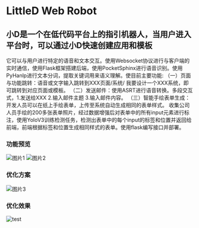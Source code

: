 # LittleD Web Robot
## 小D是一个在低代码平台上的指引机器人，当用户进入平台时，可以通过小D快速创建应用和模板
它可以与用户进行特定的语音和文本交互。使用Websocket协议进行与客户端的实时通信，使用Flask框架搭建后端，使用PocketSphinx进行语音识别。使用PyHanlp进行文本分词，提取关键词用来语义理解。使目前主要功能:
（一）页面与功能跳转：语音或文字输入跳转到XXX页面/系统/ 我要设计一个XXX系统，即可跳转到对应页面或模板。
（二）发送邮件：使用ASRT进行语音转换。多段交互式，1.发送给XXX 2.输入邮件主题 3.输入邮件内容。
（三）智能手绘表单生成：开发人员可以在纸上手绘表单，上传至系统自动生成相同的表单样式。
收集公司人员手绘的200多张表单照片，经过数据增强后对表单中的所有input元素进行标注，使用YoloV3训练检测任务，检测出表单中的每个input的标签和位置并返回给前端，前端根据标签和位置生成相同样式的表单。使用flask编写接口并部署。
### 功能预览
![图片1](https://user-images.githubusercontent.com/67999981/218738664-fca5870f-e3a3-4802-b08c-d8e30b3c28c4.png)
![图片2](https://user-images.githubusercontent.com/67999981/218738675-16e396b7-1c32-451a-aab9-e6f6bee3bcf7.png)
### 优化方案
![图片3](https://user-images.githubusercontent.com/67999981/218738679-68fdb198-9354-4512-b66c-a34633baafe8.png)
### 优化效果
![test](https://user-images.githubusercontent.com/67999981/218738684-8788f744-9024-410f-88e5-d62f418e39f6.png)
